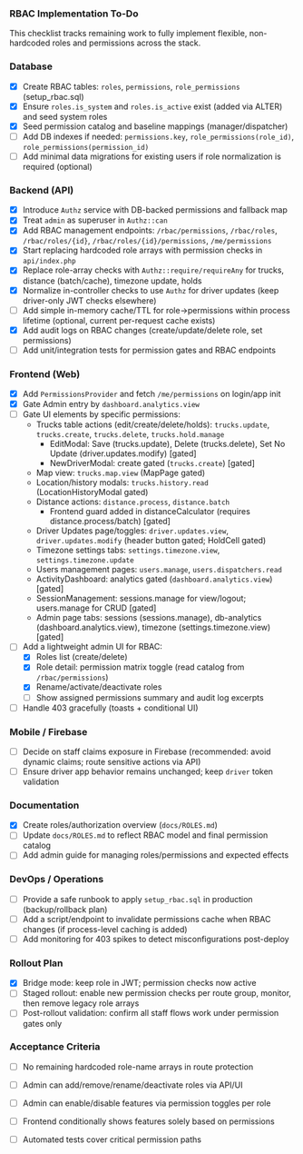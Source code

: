 ### RBAC Implementation To-Do

This checklist tracks remaining work to fully implement flexible, non-hardcoded roles and permissions across the stack.

### Database

- [x] Create RBAC tables: `roles`, `permissions`, `role_permissions` (setup_rbac.sql)
- [x] Ensure `roles.is_system` and `roles.is_active` exist (added via ALTER) and seed system roles
- [x] Seed permission catalog and baseline mappings (manager/dispatcher)
- [ ] Add DB indexes if needed: `permissions.key`, `role_permissions(role_id)`, `role_permissions(permission_id)`
- [ ] Add minimal data migrations for existing users if role normalization is required (optional)

### Backend (API)

- [x] Introduce `Authz` service with DB-backed permissions and fallback map
- [x] Treat `admin` as superuser in `Authz::can`
- [x] Add RBAC management endpoints: `/rbac/permissions`, `/rbac/roles`, `/rbac/roles/{id}`, `/rbac/roles/{id}/permissions`, `/me/permissions`
- [x] Start replacing hardcoded role arrays with permission checks in `api/index.php`
- [x] Replace role-array checks with `Authz::require/requireAny` for trucks, distance (batch/cache), timezone update, holds
- [x] Normalize in-controller checks to use `Authz` for driver updates (keep driver-only JWT checks elsewhere)
- [ ] Add simple in-memory cache/TTL for role->permissions within process lifetime (optional, current per-request cache exists)
- [x] Add audit logs on RBAC changes (create/update/delete role, set permissions)
- [ ] Add unit/integration tests for permission gates and RBAC endpoints

### Frontend (Web)

- [x] Add `PermissionsProvider` and fetch `/me/permissions` on login/app init
- [x] Gate Admin entry by `dashboard.analytics.view`
- [ ] Gate UI elements by specific permissions:
  - Trucks table actions (edit/create/delete/holds): `trucks.update`, `trucks.create`, `trucks.delete`, `trucks.hold.manage`
    - EditModal: Save (trucks.update), Delete (trucks.delete), Set No Update (driver.updates.modify) [gated]
    - NewDriverModal: create gated (`trucks.create`) [gated]
  - Map view: `trucks.map.view` (MapPage gated)
  - Location/history modals: `trucks.history.read` (LocationHistoryModal gated)
  - Distance actions: `distance.process`, `distance.batch`
    - Frontend guard added in distanceCalculator (requires distance.process/batch) [gated]
  - Driver Updates page/toggles: `driver.updates.view`, `driver.updates.modify` (header button gated; HoldCell gated)
  - Timezone settings tabs: `settings.timezone.view`, `settings.timezone.update`
  - Users management pages: `users.manage`, `users.dispatchers.read`
  - ActivityDashboard: analytics gated (`dashboard.analytics.view`) [gated]
  - SessionManagement: sessions.manage for view/logout; users.manage for CRUD [gated]
  - Admin page tabs: sessions (sessions.manage), db-analytics (dashboard.analytics.view), timezone (settings.timezone.view) [gated]
- [ ] Add a lightweight admin UI for RBAC:
  - [x] Roles list (create/delete)
  - [x] Role detail: permission matrix toggle (read catalog from `/rbac/permissions`)
  - [x] Rename/activate/deactivate roles
  - [ ] Show assigned permissions summary and audit log excerpts
- [ ] Handle 403 gracefully (toasts + conditional UI)

### Mobile / Firebase

- [ ] Decide on staff claims exposure in Firebase (recommended: avoid dynamic claims; route sensitive actions via API)
- [ ] Ensure driver app behavior remains unchanged; keep `driver` token validation

### Documentation

- [x] Create roles/authorization overview (`docs/ROLES.md`)
- [ ] Update `docs/ROLES.md` to reflect RBAC model and final permission catalog
- [ ] Add admin guide for managing roles/permissions and expected effects

### DevOps / Operations

- [ ] Provide a safe runbook to apply `setup_rbac.sql` in production (backup/rollback plan)
- [ ] Add a script/endpoint to invalidate permissions cache when RBAC changes (if process-level caching is added)
- [ ] Add monitoring for 403 spikes to detect misconfigurations post-deploy

### Rollout Plan

- [x] Bridge mode: keep role in JWT; permission checks now active
- [ ] Staged rollout: enable new permission checks per route group, monitor, then remove legacy role arrays
- [ ] Post-rollout validation: confirm all staff flows work under permission gates only

### Acceptance Criteria

- [ ] No remaining hardcoded role-name arrays in route protection
- [ ] Admin can add/remove/rename/deactivate roles via API/UI
- [ ] Admin can enable/disable features via permission toggles per role
- [ ] Frontend conditionally shows features solely based on permissions
- [ ] Automated tests cover critical permission paths



